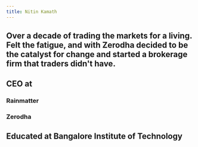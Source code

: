 ```yaml
---
title: Nitin Kamath
---
```


## Over a decade of trading the markets for a living. Felt the fatigue, and with Zerodha decided to be the catalyst for change and started a brokerage firm that traders didn't have. 
## CEO at
### Rainmatter
### Zerodha
## Educated at Bangalore Institute of Technology
